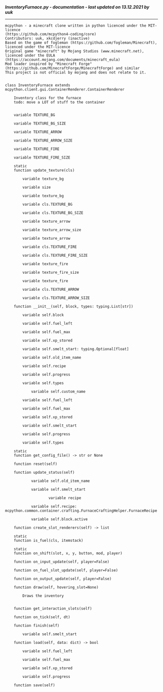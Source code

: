 ***InventoryFurnace.py - documentation - last updated on 13.12.2021 by uuk***
___

    mcpython - a minecraft clone written in python licenced under the MIT-licence 
    (https://github.com/mcpython4-coding/core)
    Contributors: uuk, xkcdjerry (inactive)
    Based on the game of fogleman (https://github.com/fogleman/Minecraft), licenced under the MIT-licence
    Original game "minecraft" by Mojang Studios (www.minecraft.net), licenced under the EULA
    (https://account.mojang.com/documents/minecraft_eula)
    Mod loader inspired by "Minecraft Forge" (https://github.com/MinecraftForge/MinecraftForge) and similar
    This project is not official by mojang and does not relate to it.


    class InventoryFurnace extends mcpython.client.gui.ContainerRenderer.ContainerRenderer
        
        Inventory class for the furnace
        todo: move a LOT of stuff to the container


        variable TEXTURE_BG

        variable TEXTURE_BG_SIZE

        variable TEXTURE_ARROW

        variable TEXTURE_ARROW_SIZE

        variable TEXTURE_FIRE

        variable TEXTURE_FIRE_SIZE

        static
        function update_texture(cls)

            variable texture_bg

            variable size

            variable texture_bg

            variable cls.TEXTURE_BG

            variable cls.TEXTURE_BG_SIZE

            variable texture_arrow

            variable texture_arrow_size

            variable texture_arrow

            variable cls.TEXTURE_FIRE

            variable cls.TEXTURE_FIRE_SIZE

            variable texture_fire

            variable texture_fire_size

            variable texture_fire

            variable cls.TEXTURE_ARROW

            variable cls.TEXTURE_ARROW_SIZE

        function __init__(self, block, types: typing.List[str])

            variable self.block

            variable self.fuel_left

            variable self.fuel_max

            variable self.xp_stored

            variable self.smelt_start: typing.Optional[float]

            variable self.old_item_name

            variable self.recipe

            variable self.progress

            variable self.types

                variable self.custom_name

            variable self.fuel_left

            variable self.fuel_max

            variable self.xp_stored

            variable self.smelt_start

            variable self.progress

            variable self.types

        static
        function get_config_file() -> str or None

        function reset(self)

        function update_status(self)

                variable self.old_item_name

                variable self.smelt_start

                        variable recipe

                variable self.recipe: mcpython.common.container.crafting.FurnaceCraftingHelper.FurnaceRecipe

                variable self.block.active

        function create_slot_renderers(self) -> list

        static
        function is_fuel(cls, itemstack)

        static
        function on_shift(slot, x, y, button, mod, player)

        function on_input_update(self, player=False)

        function on_fuel_slot_update(self, player=False)

        function on_output_update(self, player=False)

        function draw(self, hovering_slot=None)
            
            Draws the inventory


        function get_interaction_slots(self)

        function on_tick(self, dt)

        function finish(self)

            variable self.smelt_start

        function load(self, data: dict) -> bool

            variable self.fuel_left

            variable self.fuel_max

            variable self.xp_stored

            variable self.progress

        function save(self)